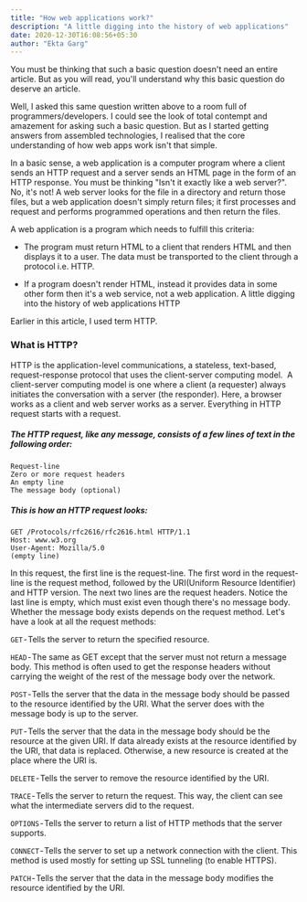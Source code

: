 ```yaml
---
title: "How web applications work?"
description: "A little digging into the history of web applications"
date: 2020-12-30T16:08:56+05:30
author: "Ekta Garg"
---
```


You must be thinking that such a basic question doesn't need an entire article. But as you will read, you'll understand why this basic question do deserve an article.

Well, I asked this same question written above to a room full of programmers/developers. I could see the look of total contempt and amazement for asking such a basic question. But as I started getting answers from assembled technologies, I realised that the core understanding of how web apps work isn't that simple.

In a basic sense, a web application is a computer program where a client sends an HTTP request and a server sends an HTML page in the form of an HTTP response. You must be thinking "Isn't it exactly like a web server?". No, it's not! A web server looks for the file in a directory and return those files, but a web application doesn't simply return files; it first processes and request and performs programmed operations and then return the files.

A web application is a program which needs to fulfill this criteria:

* The program must return HTML to a client that renders HTML and then displays it to a user.
The data must be transported to the client through a protocol i.e. HTTP.

* If a program doesn't render HTML, instead it provides data in some other form then it's a web service, not a web application.
A little digging into the history of web applications
HTTP

Earlier in this article, I used term HTTP. 

### What is HTTP?

HTTP is the application-level communications, a stateless, text-based, request-response protocol that uses the client-server computing model. 
A client-server computing model is one where a client (a requester) always initiates the conversation with a server (the responder). Here, a browser works as a client and web server works as a server. Everything in HTTP request starts with a request. 

##### The HTTP request, like any message, consists of a few lines of text in the following order:

```
Request-line
Zero or more request headers
An empty line
The message body (optional)
```

##### This is how an HTTP request looks:
```
GET /Protocols/rfc2616/rfc2616.html HTTP/1.1
Host: www.w3.org
User-Agent: Mozilla/5.0
(empty line)
```

In this request, the first line is the request-line. The first word in the request-line is the request method, followed by the URI(Uniform Resource Identifier) and HTTP version. The next two lines are the request headers. Notice the last line is empty, which must exist even though there's no message body. Whether the message body exists depends on the request method.
Let's have a look at all the request methods:

`GET` - Tells the server to return the specified resource.

`HEAD` - The same as GET except that the server must not return a message body. This method is often used to get the response headers without carrying the weight of the rest of the message body over the network.

`POST` - Tells the server that the data in the message body should be passed to the resource identified by the URI. What the server does with the message body is up to the server.

`PUT` - Tells the server that the data in the message body should be the resource at the given URI. If data already exists at the resource identified by the URI, that data is replaced. Otherwise, a new resource is created at the place where the URI is.

`DELETE` - Tells the server to remove the resource identified by the URI.

`TRACE` - Tells the server to return the request. This way, the client can see what the intermediate servers did to the request.

`OPTIONS` - Tells the server to return a list of HTTP methods that the server supports.

`CONNECT` - Tells the server to set up a network connection with the client. This method is used mostly for setting up SSL tunneling (to enable HTTPS).

`PATCH` - Tells the server that the data in the message body modifies the resource identified by the URI.